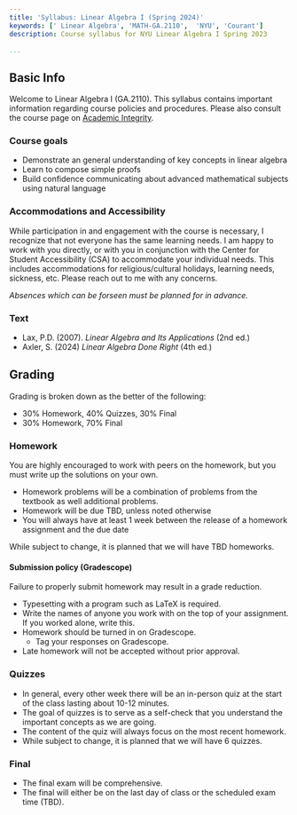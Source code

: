 ```yaml
---
title: 'Syllabus: Linear Algebra I (Spring 2024)'
keywords: [' Linear Algebra', 'MATH-GA.2110',  'NYU', 'Courant']
description: Course syllabus for NYU Linear Algebra I Spring 2023

...
```


## Basic Info

Welcome to  Linear Algebra I (GA.2110).
This syllabus contains important information regarding course policies and procedures.
Please also consult the course page on [Academic Integrity](./integrity.html).

### Course goals

- Demonstrate an general understanding of key concepts in linear algebra
- Learn to compose simple proofs
- Build confidence communicating about advanced mathematical subjects using natural language

### Accommodations and Accessibility

While participation in and engagement with the course is necessary, I recognize that not everyone has the same learning needs. I am happy to work with you directly, or with you in conjunction with the Center for Student Accessibility (CSA) to accommodate your individual needs. This includes accommodations for religious/cultural holidays, learning needs, sickness, etc.
Please reach out to me with any concerns.

*Absences which can be forseen must be planned for in advance.*

### Text

- Lax, P.D. (2007). *Linear Algebra and Its Applications* (2nd ed.)
- Axler, S. (2024) *Linear Algebra Done Right* (4th ed.)

## Grading

Grading is broken down as the better of the following:

- 30% Homework, 40% Quizzes, 30% Final
- 30% Homework, 70% Final


### Homework

You are highly encouraged to work with peers on the homework, but you must write up the solutions on your own.

- Homework problems will be a combination of problems from the textbook as well additional problems.
- Homework will be due TBD, unless noted otherwise
- You will always have at least 1 week between the release of a homework assignment and the due date

While subject to change, it is planned that we will have TBD homeworks.

#### Submission policy (Gradescope)

Failure to properly submit homework may result in a grade reduction.

- Typesetting with a program such as LaTeX is required.
- Write the names of anyone you work with on the top of your assignment. If you worked alone, write this.
- Homework should be turned in on Gradescope.
    - Tag your responses on Gradescope. 
- Late homework will not be accepted without prior approval.

### Quizzes

- In general, every other week there will be an in-person quiz at the start of the class lasting about 10-12 minutes.
- The goal of quizzes is to serve as a self-check that you understand the important concepts as we are going.
- The content of the quiz will always focus on the most recent homework.
- While subject to change, it is planned that we will have 6 quizzes.

### Final

- The final exam will be comprehensive.
- The final will either be on the last day of class or the scheduled exam time (TBD).
